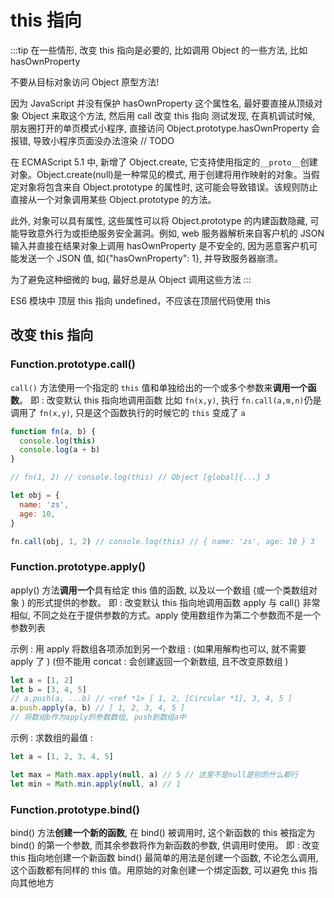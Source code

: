 # this 指向

:::tip
在一些情形, 改变 this 指向是必要的, 比如调用 Object 的一些方法, 比如 hasOwnProperty

不要从目标对象访问 Object 原型方法!

因为 JavaScript 并没有保护 hasOwnProperty 这个属性名, 最好要直接从顶级对象 Object 来取这个方法, 然后用 call 改变 this 指向
测试发现, 在真机调试时候, 朋友圈打开的单页模式小程序, 直接访问 Object.prototype.hasOwnProperty 会报错, 导致小程序页面没办法渲染 // TODO

在 ECMAScript 5.1 中, 新增了 Object.create, 它支持使用指定的`__proto__`创建对象。Object.create(null)是一种常见的模式, 用于创建将用作映射的对象。当假定对象将包含来自 Object.prototype 的属性时, 这可能会导致错误。该规则防止直接从一个对象调用某些 Object.prototype 的方法。

此外, 对象可以具有属性, 这些属性可以将 Object.prototype 的内建函数隐藏, 可能导致意外行为或拒绝服务安全漏洞。例如, web 服务器解析来自客户机的 JSON 输入并直接在结果对象上调用 hasOwnProperty 是不安全的, 因为恶意客户机可能发送一个 JSON 值, 如{"hasOwnProperty": 1}, 并导致服务器崩溃。

为了避免这种细微的 bug, 最好总是从 Object 调用这些方法
:::

ES6 模块中 顶层 this 指向 undefined，不应该在顶层代码使用 this

## 改变 this 指向

### Function.prototype.call()

`call()` 方法使用一个指定的 `this` 值和单独给出的一个或多个参数来**调用一个函数**。
即 : 改变默认 this 指向地调用函数
比如 `fn(x,y)`, 执行 `fn.call(a,m,n)`仍是调用了 `fn(x,y)`, 只是这个函数执行的时候它的 `this` 变成了 `a`

```js
function fn(a, b) {
  console.log(this)
  console.log(a + b)
}

// fn(1, 2) // console.log(this) // Object [global]{...} 3

let obj = {
  name: 'zs',
  age: 10,
}

fn.call(obj, 1, 2) // console.log(this) // { name: 'zs', age: 10 } 3
```

### Function.prototype.apply()

apply() 方法**调用一个**具有给定 this 值的函数, 以及以一个数组 (或一个类数组对象 ) 的形式提供的参数。
即 : 改变默认 this 指向地调用函数
apply 与 call() 非常相似, 不同之处在于提供参数的方式。apply 使用数组作为第二个参数而不是一个参数列表

示例 :
用 apply 将数组各项添加到另一个数组 : (如果用解构也可以, 就不需要 apply 了 ) (但不能用 concat : 会创建返回一个新数组, 且不改变原数组 )

```js
let a = [1, 2]
let b = [3, 4, 5]
// a.push(a, ...b) // <ref *1> [ 1, 2, [Circular *1], 3, 4, 5 ]
a.push.apply(a, b) // [ 1, 2, 3, 4, 5 ]
// 将数组b作为apply的参数数组, push到数组a中
```

示例 :
求数组的最值 :

```js
let a = [1, 2, 3, 4, 5]

let max = Math.max.apply(null, a) // 5 // 这里不是null是别的什么都行
let min = Math.min.apply(null, a) // 1
```

### Function.prototype.bind()

bind() 方法**创建一个新的函数**, 在 bind() 被调用时, 这个新函数的 this 被指定为 bind() 的第一个参数, 而其余参数将作为新函数的参数, 供调用时使用。
即 : 改变 this 指向地创建一个新函数
bind() 最简单的用法是创建一个函数, 不论怎么调用, 这个函数都有同样的 this 值。用原始的对象创建一个绑定函数, 可以避免 this 指向其他地方
